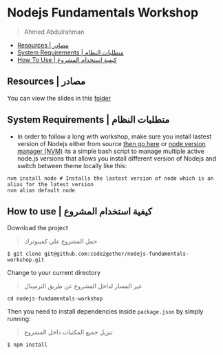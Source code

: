# Nodejs Fundamentals Workshop

> Ahmed Abdulrahman

- [Resources | مصادر](#resources)
- [System Requirements | متطلبات النظام](#system-requirements)
- [How To Use | كيفية استخدام المشروع](#how-to-use)

## Resources | مصادر

You can view the slides in this [folder]('./slides')

## System Requirements | متطلبات النظام

- In order to follow a long with workshop, make sure you install lastest version of Nodejs either from source [then go here](https://nodejs.org/en/) or [node version manager (NVM)](https://github.com/creationix/nvm#installation) its a simple bash script to manage multiple active node.js versions that allows you install different version of Nodejs and switch between theme locally like this:

```
nvm install node # Installs the lastest version of node which is an alias for the latest version
nvm alias default node
```

## How to use | كيفية استخدام المشروع

Download the project

> حمل المشروع على كمبيوترك

```
$ git clone git@github.com:code2gether/nodejs-fundamentals-workshop.git
```

Change to your current directory

> غير المسار لداخل المشروع عن طريق الترمينال

```
cd nodejs-fundamentals-workshop
```

Then you need to install dependencies inside `package.json` by simply running:

> تنزيل جميع المكتبات داخل المشروع

```
$ npm install
```
